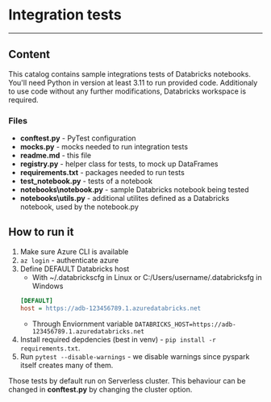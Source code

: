 # Integration tests
---

## Content

This catalog contains sample integrations tests of Databricks notebooks. You'll need Python in version at least 3.11 to run provided code. Additionaly
to use code without any further modifications, Databricks workspace is required.

### Files

- **conftest.py** - PyTest configuration
- **mocks.py** - mocks needed to run integration tests
- **readme.md** - this file
- **registry.py** - helper class for tests, to mock up DataFrames
- **requirements.txt** - packages needed to run tests
- **test_notebook.py** - tests of a notebook
- **notebooks\notebook.py** - sample Databricks notebook being tested
- **notebooks\utils.py** - additional utilites defined as a Databricks notebook, used by the notebook.py

## How to run it

1. Make sure Azure CLI is available
2. `az login` - authenticate azure
3. Define DEFAULT Databricks host
   - With ~/.databrickscfg in Linux or C:/Users/username/.databricksfg in Windows
   ```ini
   [DEFAULT]
   host = https://adb-123456789.1.azuredatabricks.net
   ```
   - Through Enviornment variable `DATABRICKS_HOST=https://adb-123456789.1.azuredatabricks.net`
4. Install required depdencies (best in venv) - `pip install -r requirements.txt`.
5. Run `pytest --disable-warnings` - we disable warnings since pyspark itself creates many of them.

Those tests by default run on Serverless cluster. This behaviour can be changed in **conftest.py** by changing the cluster option. 